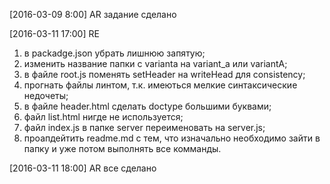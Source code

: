 [2016-03-09 8:00] AR задание сделано

[2016-03-11 17:00] RE
1) в packadge.json убрать лишнюю запятую;
2) изменить название папки с varianta на variant_a или variantA;
3) в файле root.js поменять setHeader на writeHead для consistency;
4) прогнать файлы линтом, т.к. имеються мелкие синтаксические недочеты;
5) в файле header.html сделать doctype большими буквами;
6) файл list.html нигде не используется;
7) файл index.js в папке server переименовать на server.js;
8) проапдейтить readme.md с тем, что изначально необходимо зайти в папку и уже потом выполнять все комманды.

[2016-03-11 18:00] AR все сделано
